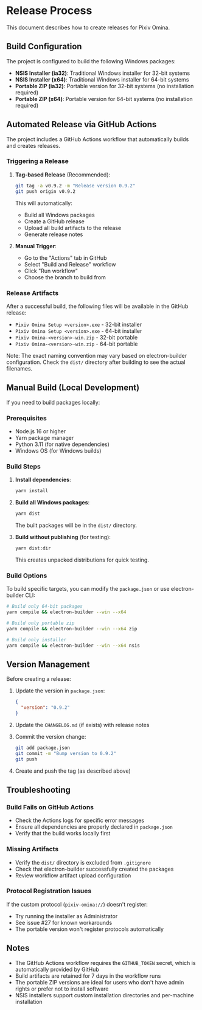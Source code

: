 # Release Process

This document describes how to create releases for Pixiv Omina.

## Build Configuration

The project is configured to build the following Windows packages:
- **NSIS Installer (ia32)**: Traditional Windows installer for 32-bit systems
- **NSIS Installer (x64)**: Traditional Windows installer for 64-bit systems
- **Portable ZIP (ia32)**: Portable version for 32-bit systems (no installation required)
- **Portable ZIP (x64)**: Portable version for 64-bit systems (no installation required)

## Automated Release via GitHub Actions

The project includes a GitHub Actions workflow that automatically builds and creates releases.

### Triggering a Release

1. **Tag-based Release** (Recommended):
   ```bash
   git tag -a v0.9.2 -m "Release version 0.9.2"
   git push origin v0.9.2
   ```
   This will automatically:
   - Build all Windows packages
   - Create a GitHub release
   - Upload all build artifacts to the release
   - Generate release notes

2. **Manual Trigger**:
   - Go to the "Actions" tab in GitHub
   - Select "Build and Release" workflow
   - Click "Run workflow"
   - Choose the branch to build from

### Release Artifacts

After a successful build, the following files will be available in the GitHub release:
- `Pixiv Omina Setup <version>.exe` - 32-bit installer
- `Pixiv Omina Setup <version>.exe` - 64-bit installer  
- `Pixiv Omina-<version>-win.zip` - 32-bit portable
- `Pixiv Omina-<version>-win.zip` - 64-bit portable

Note: The exact naming convention may vary based on electron-builder configuration. Check the `dist/` directory after building to see the actual filenames.

## Manual Build (Local Development)

If you need to build packages locally:

### Prerequisites
- Node.js 16 or higher
- Yarn package manager
- Python 3.11 (for native dependencies)
- Windows OS (for Windows builds)

### Build Steps

1. **Install dependencies**:
   ```bash
   yarn install
   ```

2. **Build all Windows packages**:
   ```bash
   yarn dist
   ```
   
   The built packages will be in the `dist/` directory.

3. **Build without publishing** (for testing):
   ```bash
   yarn dist:dir
   ```
   This creates unpacked distributions for quick testing.

### Build Options

To build specific targets, you can modify the `package.json` or use electron-builder CLI:

```bash
# Build only 64-bit packages
yarn compile && electron-builder --win --x64

# Build only portable zip
yarn compile && electron-builder --win --x64 zip

# Build only installer
yarn compile && electron-builder --win --x64 nsis
```

## Version Management

Before creating a release:

1. Update the version in `package.json`:
   ```json
   {
     "version": "0.9.2"
   }
   ```

2. Update the `CHANGELOG.md` (if exists) with release notes

3. Commit the version change:
   ```bash
   git add package.json
   git commit -m "Bump version to 0.9.2"
   git push
   ```

4. Create and push the tag (as described above)

## Troubleshooting

### Build Fails on GitHub Actions

- Check the Actions logs for specific error messages
- Ensure all dependencies are properly declared in `package.json`
- Verify that the build works locally first

### Missing Artifacts

- Verify the `dist/` directory is excluded from `.gitignore`
- Check that electron-builder successfully created the packages
- Review workflow artifact upload configuration

### Protocol Registration Issues

If the custom protocol (`pixiv-omina://`) doesn't register:
- Try running the installer as Administrator
- See issue #27 for known workarounds
- The portable version won't register protocols automatically

## Notes

- The GitHub Actions workflow requires the `GITHUB_TOKEN` secret, which is automatically provided by GitHub
- Build artifacts are retained for 7 days in the workflow runs
- The portable ZIP versions are ideal for users who don't have admin rights or prefer not to install software
- NSIS installers support custom installation directories and per-machine installation
